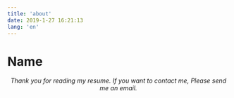 ```yaml
---
title: 'about'
date: 2019-1-27 16:21:13
lang: 'en'
---
```


# Name

<div align="center">

_Thank you for reading my resume. If you want to contact me, Please send me an email._

</div>
